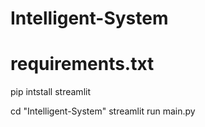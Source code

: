 # Intelligent-System

# requirements.txt
pip intstall streamlit

cd "Intelligent-System"
streamlit run main.py